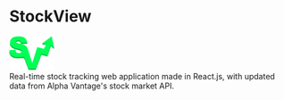 # StockView
<img src="./public/logo2green.png" alt="StockView" width="80" height="60" /> \
Real-time stock tracking web application made in React.js, with updated data from Alpha Vantage's stock market API.
